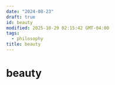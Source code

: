 ```yaml
---
date: "2024-08-23"
draft: true
id: beauty
modified: 2025-10-29 02:15:42 GMT-04:00
tags:
  - philosophy
title: beauty
---
```


# beauty
